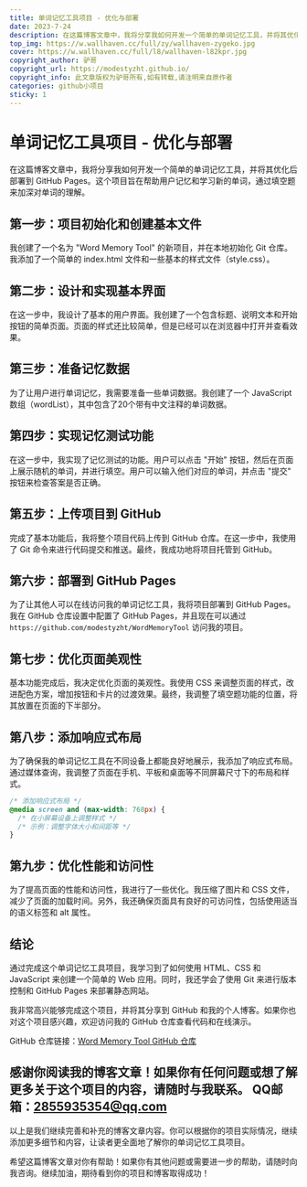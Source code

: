```yaml
---
title: 单词记忆工具项目 - 优化与部署
date: 2023-7-24
description: 在这篇博客文章中，我将分享我如何开发一个简单的单词记忆工具，并将其优化后部署到 GitHub Pages。这个项目旨在帮助用户记忆和学习新的单词，通过填空题来加深对单词的理解😁😁。
top_img: https://w.wallhaven.cc/full/zy/wallhaven-zygeko.jpg
cover: https://w.wallhaven.cc/full/l8/wallhaven-l82kpr.jpg
copyright_author: 驴哥
copyright_url: https://modestyzht.github.io/
copyright_info: 此文章版权为驴哥所有,如有转载,请注明来自原作者
categories: github小项目
sticky: 1
---
```

# 单词记忆工具项目 - 优化与部署


在这篇博客文章中，我将分享我如何开发一个简单的单词记忆工具，并将其优化后部署到 GitHub Pages。这个项目旨在帮助用户记忆和学习新的单词，通过填空题来加深对单词的理解。

## 第一步：项目初始化和创建基本文件

我创建了一个名为 "Word Memory Tool" 的新项目，并在本地初始化 Git 仓库。我添加了一个简单的 index.html 文件和一些基本的样式文件（style.css）。

## 第二步：设计和实现基本界面

在这一步中，我设计了基本的用户界面。我创建了一个包含标题、说明文本和开始按钮的简单页面。页面的样式还比较简单，但是已经可以在浏览器中打开并查看效果。

## 第三步：准备记忆数据

为了让用户进行单词记忆，我需要准备一些单词数据。我创建了一个 JavaScript 数组（wordList），其中包含了20个带有中文注释的单词数据。

## 第四步：实现记忆测试功能

在这一步中，我实现了记忆测试的功能。用户可以点击 "开始" 按钮，然后在页面上展示随机的单词，并进行填空。用户可以输入他们对应的单词，并点击 "提交" 按钮来检查答案是否正确。

## 第五步：上传项目到 GitHub

完成了基本功能后，我将整个项目代码上传到 GitHub 仓库。在这一步中，我使用了 Git 命令来进行代码提交和推送。最终，我成功地将项目托管到 GitHub。

## 第六步：部署到 GitHub Pages

为了让其他人可以在线访问我的单词记忆工具，我将项目部署到 GitHub Pages。我在 GitHub 仓库设置中配置了 GitHub Pages，并且现在可以通过 `https://github.com/modestyzht/WordMemoryTool` 访问我的项目。

## 第七步：优化页面美观性

基本功能完成后，我决定优化页面的美观性。我使用 CSS 来调整页面的样式，改进配色方案，增加按钮和卡片的过渡效果。最终，我调整了填空题功能的位置，将其放置在页面的下半部分。

## 第八步：添加响应式布局

为了确保我的单词记忆工具在不同设备上都能良好地展示，我添加了响应式布局。通过媒体查询，我调整了页面在手机、平板和桌面等不同屏幕尺寸下的布局和样式。

```css
/* 添加响应式布局 */
@media screen and (max-width: 768px) {
  /* 在小屏幕设备上调整样式 */
  /* 示例：调整字体大小和间距等 */
}
```

## 第九步：优化性能和访问性

为了提高页面的性能和访问性，我进行了一些优化。我压缩了图片和 CSS 文件，减少了页面的加载时间。另外，我还确保页面具有良好的可访问性，包括使用适当的语义标签和 alt 属性。

## 结论

通过完成这个单词记忆工具项目，我学习到了如何使用 HTML、CSS 和 JavaScript 来创建一个简单的 Web 应用。同时，我还学会了使用 Git 来进行版本控制和 GitHub Pages 来部署静态网站。

我非常高兴能够完成这个项目，并将其分享到 GitHub 和我的个人博客。如果你也对这个项目感兴趣，欢迎访问我的 GitHub 仓库查看代码和在线演示。

GitHub 仓库链接：[Word Memory Tool GitHub 仓库](https://github.com/modestyzht/WordMemoryTool)


感谢你阅读我的博客文章！如果你有任何问题或想了解更多关于这个项目的内容，请随时与我联系。
QQ邮箱：2855935354@qq.com
---

以上是我们继续完善和补充的博客文章内容。你可以根据你的项目实际情况，继续添加更多细节和内容，让读者更全面地了解你的单词记忆工具项目。

希望这篇博客文章对你有帮助！如果你有其他问题或需要进一步的帮助，请随时向我咨询。继续加油，期待看到你的项目和博客取得成功！
